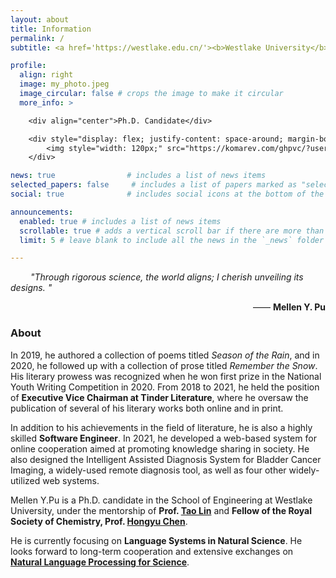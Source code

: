 ```yaml
---
layout: about
title: Information
permalink: /
subtitle: <a href='https://westlake.edu.cn/'><b>Westlake University</b></a>. No.600 Dunyu Road, Hangzhou, Zhejiang, China.

profile:
  align: right
  image: my_photo.jpeg
  image_circular: false # crops the image to make it circular
  more_info: >

    <div align="center">Ph.D. Candidate</div>

    <div style="display: flex; justify-content: space-around; margin-bottom: 20px;">
        <img style="width: 120px;" src="https://komarev.com/ghpvc/?username=dandelionym&label=Profile%20views&color=0e75b6&style=flat" alt="dandelionym" />
    </div>

news: true                # includes a list of news items
selected_papers: false     # includes a list of papers marked as "selected={true}"
social: true              # includes social icons at the bottom of the page

announcements:
  enabled: true # includes a list of news items
  scrollable: true # adds a vertical scroll bar if there are more than 3 news items
  limit: 5 # leave blank to include all the news in the `_news` folder

---
```


&emsp;&emsp; <i>"Through rigorous science, the world aligns; I cherish unveiling its designs. "</i>

<p align="right"> —— <b>Mellen Y. Pu</b> </p> 



### About

In 2019, he authored a collection of poems titled *Season of the Rain*, and in 2020, he followed up with a collection of prose titled *Remember the Snow*. His literary prowess was recognized when he won first prize in the National Youth Writing Competition in 2020. From 2018 to 2021, he held the position of **Executive Vice Chairman at Tinder Literature**, where he oversaw the publication of several of his literary works both online and in print.

In addition to his achievements in the field of literature, he is also a highly skilled **Software Engineer**. In 2021, he developed a web-based system for online cooperation aimed at promoting knowledge sharing in society. He also designed the Intelligent Assisted Diagnosis System for Bladder Cancer Imaging, a widely-used remote diagnosis tool, as well as four other widely-utilized web systems.

Mellen Y.Pu is a Ph.D. candidate in the School of Engineering at Westlake University, under the mentorship of **Prof. [Tao Lin](https://en.westlake.edu.cn/faculty/tao-lin.html)** and **Fellow of the Royal Society of Chemistry, Prof. [Hongyu Chen](https://en.westlake.edu.cn/faculty/hongyu-chen.html)**. 

He is currently focusing on **Language Systems in Natural Science**. He looks forward to long-term cooperation and extensive exchanges on **<u>Natural Language Processing for Science</u>**. 

<br/>
